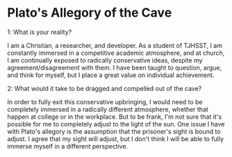# Plato's Allegory of the Cave
1: What is your reality?

I am a Christian, a researcher, and developer. As a student of TJHSST, I am constantly immersed in a competitive academic atmosphere, and at church, I am continually exposed to radically conservative ideas, despite my agreement/disagreement with them. I have been taught to question, argue, and think for myself, but I place a great value on individual achievement. 

2: What would it take to be dragged and compelled out of the cave? 

In order to fully exit this conservative upbringing, I would need to be completely immersed in a radically different atmosphere, whether that happen at college or in the workplace. But to be frank, I'm not sure that it's possible for me to completely adjust to the light of the sun. One issue I have with Plato's allegory is the assumption that the prisoner's sight is bound to adjust. I agree that my sight will adjust, but I don't think I will be able to fully immerse myself in a different perspective. 

